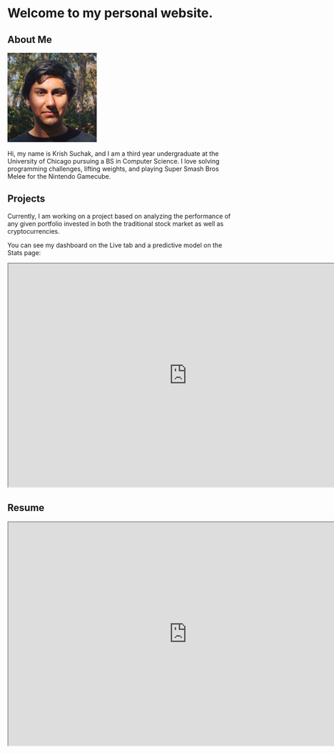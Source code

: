 # Welcome to my personal website.

## About Me

<img class="center" src="l2.png" width="200" height="200" alt="Krish Suchak">

Hi, my name is Krish Suchak, and I am a third year undergraduate at the University of Chicago pursuing a BS in Computer Science. I love solving programming challenges, lifting weights, and playing Super Smash Bros Melee for the Nintendo Gamecube.

## Projects
Currently, I am working on a project based on analyzing the performance of any given portfolio invested in both the traditional stock market as well as cryptocurrencies.

You can see my dashboard on the Live tab and a predictive model on the Stats page:
<iframe src="https://docs.google.com/spreadsheets/d/e/2PACX-1vRJMJyDiselLCpo96tmArfdp73Ph_Dxo9mJYRF57Us521tfyMdAcmeIZwCRzWJ_3y1whxBv_F4Xp4TL/pubhtml?gid=0&amp;single=true&amp;widget=true&amp;headers=false" width="800" height="500"></iframe>


## Resume

<iframe src="https://docs.google.com/document/d/e/2PACX-1vSy-kEC4a7aeNX4uJJEoYjFd6_MUJ2BlFok2w06bzVbTxSlJH95sxh3CpLMdYyY-5_6V0AbQyRmCzaS/pub?embedded=true" width="800" height="500"></iframe>
